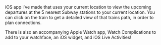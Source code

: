 iOS app i've made that uses your current location to view the upcoming departures at the 5 nearest Subway stations to your current location. 
You can click on the train to get a detailed view of that trains path, in order to plan connections.

There is also an accompanying Apple Watch app, Watch Complications to add to your watchface, an iOS widget, and iOS Live Activities!
